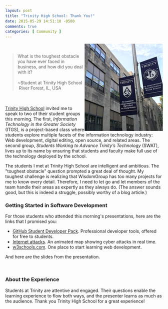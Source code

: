 ```yaml
---
layout: post
title: "Trinity High School: Thank You!"
date: 2015-05-29 14:51:18 -0500
comments: true
categories: [ Community ]
---
```

<img src="/images/trinity_high_school_river_forest.jpg" alt="Tinity High School" align="right">

&nbsp;<br/>

>What is the toughest obstacle you have ever faced in business, and how did you deal with it?<br/>&nbsp;<br/>~Student at Trinity High School<br/>&nbsp;River Forest, IL, USA

<br/>&nbsp;<br/>
[Trinity High School](http://www.trinityhs.org/) invited me to speak to two of their student groups this morning. The first, _Information Technology in the Greater Society_ (ITGS), is a project-based class where students explore multiple facets of the information technology industry: Web development, digital editing, open source, and related areas. The second group, _Students Working to Advance Trinity’s Technology_ (SWAT), lives up to its name by ensuring that students and faculty make full use of the technology deployed by the school.

<!--more-->

The students I met at Trinity High School are intelligent and ambitious. The "toughest obstacle" question prompted a great deal of thought. My toughest challenge is realizing that WisdomGroup has too many projects for me to know every detail. Therefore, I need to let go and let members of the team handle their areas as expertly as they always do. (The answer sounds good, but this is indeed a struggle, possibly worthy of a blog article.) 

### Getting Started in Software Development

For those students who attended this morning's presentations, here are the links that I promised you:

* [GitHub Student Developer Pack](https://education.github.com/pack).  Professional developer tools, offered for free to students.
* [Internet attacks](http://map.ipviking.com/). An animated map showing cyber attacks in real time.
* [w3schools.com](http://www.w3schools.com/). One place to start learning web development.

And here are the slides from the presentation.

<center><script async class="speakerdeck-embed" data-id="3c1eebc95b8f4eb4b81ae48826a8ab0e" data-ratio="1.77777777777778" src="//speakerdeck.com/assets/embed.js"></script></center>

<br/>

### About the Experience

Students at Trinity are attentive and engaged. Their questions enable the learning experience to flow both ways, and the presenter learns as much as the audience. Thank you Trinity High School for a great experience!
